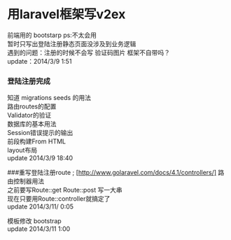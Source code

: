 用laravel框架写v2ex
==========================
前端用的 bootstarp ps:不太会用<br/>
暂时只写出登陆注册静态页面没涉及到业务逻辑 <br/>
遇到的问题：注册的时候不会写 验证码图片 框架不自带吗？ <br/>
update：2014/3/9 1:51

### 登陆注册完成
知道 migrations seeds 的用法 <br/>
路由routes的配置 <br/>
Validator的验证<br/>
数据库的基本用法<br/>
Session错误提示的输出<br/>
前段构建From HTML<br/>
layout布局<br/>
update 2014/3/9 18:40<br/>


###重写登陆注册route ;
[http://www.golaravel.com/docs/4.1/controllers/] 路由控制器用法 <br/>
之前要写Route::get  Route::post 写一大串 <br/>
现在只要用Route::controller就搞定了 <br/>
update 2014/3/11/ 0:05

模板修改 bootstrap  <br/>
update 2014/3/11 1:00
